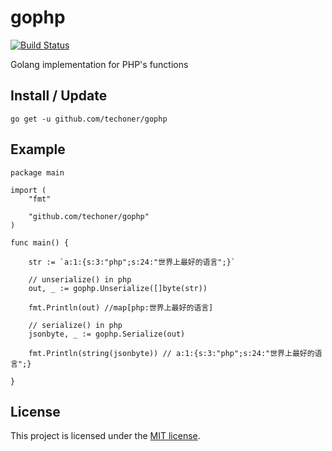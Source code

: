 gophp
====

[![Build Status](https://travis-ci.com/techleeone/gophp.svg?branch=master)](https://travis-ci.com/techleeone/gophp)


Golang implementation for PHP's functions


## Install / Update

```
go get -u github.com/techoner/gophp
```

## Example

```golang
package main

import (
	"fmt"

	"github.com/techoner/gophp"
)

func main() {

	str := `a:1:{s:3:"php";s:24:"世界上最好的语言";}`

	// unserialize() in php
	out, _ := gophp.Unserialize([]byte(str))

	fmt.Println(out) //map[php:世界上最好的语言]

	// serialize() in php
	jsonbyte, _ := gophp.Serialize(out)

	fmt.Println(string(jsonbyte)) // a:1:{s:3:"php";s:24:"世界上最好的语言";}

}
```

## License

This project is licensed under the [MIT license](LICENSE).